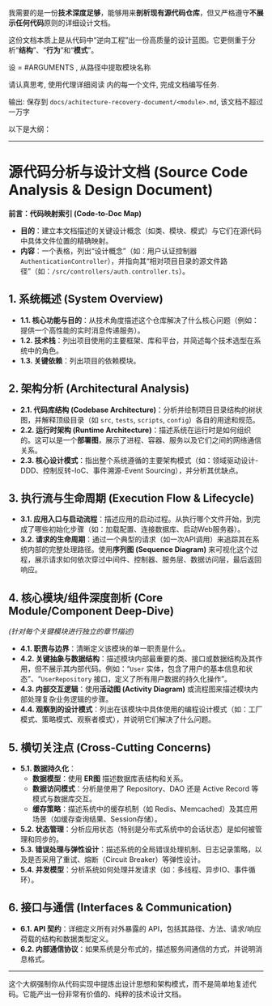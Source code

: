 
我需要的是一份**技术深度足够**，能够用来**剖析现有源代码仓库**，但又严格遵守**不展示任何代码**原则的详细设计文档。

这份文档本质上是从代码中“逆向工程”出一份高质量的设计蓝图。它更侧重于分析“**结构**”、“**行为**”和“**模式**”。

设 <module> =  #ARGUMENTS , 从路径中提取模块名称

请认真思考, 使用代理详细阅读 <module> 内的每一个文件, 完成文档编写任务.

输出: 保存到 `docs/achitecture-recovery-document/<module>.md`, 该文档不超过一万字

以下是大纲：

---

# **源代码分析与设计文档 (Source Code Analysis & Design Document)**

**前言：代码映射索引 (Code-to-Doc Map)**
* **目的**：建立本文档描述的关键设计概念（如类、模块、模式）与它们在源代码中具体文件位置的精确映射。
* **内容**：一个表格，列出“设计概念”（如：用户认证控制器 `AuthenticationController`），并指向其“相对项目目录的源文件路径”（如：`/src/controllers/auth.controller.ts`）。

## **1. 系统概述 (System Overview)**
* **1.1. 核心功能与目的**：从技术角度描述这个仓库解决了什么核心问题（例如：提供一个高性能的实时消息传递服务）。
* **1.2. 技术栈**：列出项目使用的主要框架、库和平台，并简述每个技术选型在系统中的角色。
* **1.3. 关键依赖**：列出项目的依赖模块。

## **2. 架构分析 (Architectural Analysis)**
* **2.1. 代码库结构 (Codebase Architecture)**：分析并绘制项目目录结构的树状图，并解释顶级目录（如 `src`, `tests`, `scripts`, `config`）各自的用途和规范。
* **2.2. 运行时架构 (Runtime Architecture)**：描述系统在运行时是如何组织的。这可以是一个**部署图**，展示了进程、容器、服务以及它们之间的网络通信关系。
* **2.3. 核心设计模式**：指出整个系统遵循的主要架构模式（如：领域驱动设计-DDD、控制反转-IoC、事件溯源-Event Sourcing），并分析其优缺点。

## **3. 执行流与生命周期 (Execution Flow & Lifecycle)**
* **3.1. 应用入口与启动流程**：描述应用的启动过程。从执行哪个文件开始，到完成了哪些初始化步骤（如：加载配置、连接数据库、启动Web服务器）。
* **3.2. 请求的生命周期**：通过一个典型的请求（如一次API调用）来追踪其在系统内部的完整处理路径。使用**序列图 (Sequence Diagram)** 来可视化这个过程，展示请求如何依次穿过中间件、控制器、服务层、数据访问层，最后返回响应。

## **4. 核心模块/组件深度剖析 (Core Module/Component Deep-Dive)**
*(针对每个关键模块进行独立的章节描述)*
* **4.1. 职责与边界**：清晰定义该模块的单一职责是什么。
* **4.2. 关键抽象与数据结构**：描述模块内部最重要的类、接口或数据结构及其作用，但不展示其内部代码。例如：“`User` 实体，包含了用户的基本信息和状态”、“`UserRepository` 接口，定义了所有用户数据的持久化操作”。
* **4.3. 内部交互逻辑**：使用**活动图 (Activity Diagram)** 或流程图来描述模块内部处理复杂业务逻辑的步骤。
* **4.4. 观察到的设计模式**：列出在该模块中具体使用的编程设计模式（如：工厂模式、策略模式、观察者模式），并说明它们解决了什么问题。

## **5. 横切关注点 (Cross-Cutting Concerns)**
* **5.1. 数据持久化**：
    * **数据模型**：使用 **ER图** 描述数据库表结构和关系。
    * **数据访问模式**：分析是使用了 Repository、DAO 还是 Active Record 等模式与数据库交互。
    * **缓存策略**：描述系统中的缓存机制（如 Redis、Memcached）及其应用场景（如缓存查询结果、Session存储）。
* **5.2. 状态管理**：分析应用状态（特别是分布式系统中的会话状态）是如何被管理和同步的。
* **5.3. 错误处理与弹性设计**：描述系统的全局错误处理机制、日志记录策略，以及是否采用了重试、熔断（Circuit Breaker）等弹性设计。
* **5.4. 并发模型**：分析系统如何处理并发请求（如：多线程、异步IO、事件循环）。

## **6. 接口与通信 (Interfaces & Communication)**
* **6.1. API 契约**：详细定义所有对外暴露的 API，包括其路径、方法、请求/响应荷载的结构和数据类型定义。
* **6.2. 内部通信协议**：如果系统是分布式的，描述服务间通信的方式，并说明消息格式。

---

这个大纲强制你从代码实现中提炼出设计思想和架构模式，而不是简单地复述代码。它能产出一份非常有价值的、纯粹的技术设计文档。
